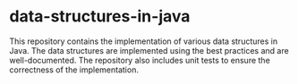 # data-structures-in-java
This repository contains the implementation of various data structures in Java. The data structures are implemented using the best practices and are well-documented. The repository also includes unit tests to ensure the correctness of the implementation.

